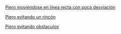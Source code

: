 [Piero moviéndose en línea recta con poca desviación](https://youtu.be/FFJjaNq7Ytw)

[Piero evitando un rincón](https://youtu.be/VgTRV2nLKPA)

[Piero evitando obstaculos](https://youtube.com/shorts/cNjlxS9xR9M)
